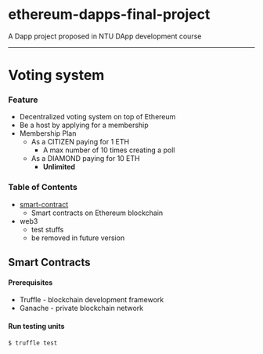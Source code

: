 # ethereum-dapps-final-project
A Dapp project proposed in NTU DApp development course

----
# Voting system
### Feature
* Decentralized voting system on top of Ethereum
* Be a host by applying for a membership
* Membership Plan
  * As a CITIZEN paying for 1 ETH
    * A max number of 10 times creating a poll
  * As a DIAMOND paying for 10 ETH
    * **Unlimited**

### Table of Contents
* [smart-contract](#smart-contracts)
  * Smart contracts on Ethereum blockchain
* web3
  * test stuffs
  * be removed in future version


Smart Contracts
--------------------
#### Prerequisites
* Truffle - blockchain development framework
* Ganache - private blockchain network

#### Run testing units
```shell
$ truffle test
```